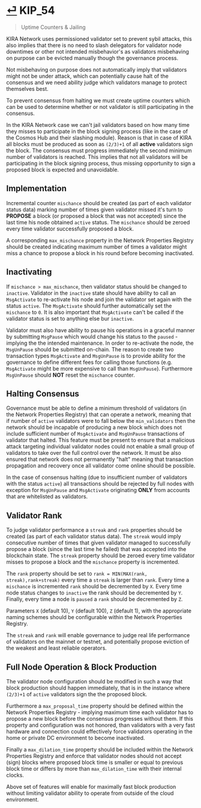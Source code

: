 # [⏎](README.md#Roadmap) KIP_54
> Uptime Counters & Jailing

KIRA Network uses permissioned validator set to prevent sybil attacks, this also implies that there is no need to slash delegators for validator node downtimes or other not intended misbehavior's as validators misbehaving on purpose can be evicted manually though the governance process.

Not misbehaving on purpose does not automatically imply that validators might not be under attack, which can potentially cause halt of the consensus and we need ability judge which validators manage to protect themselves best.

To prevent consensus from halting we must create uptime counters which can be used to determine whether or not validator is still participating in the consensus. 

In the KIRA Network case we can't jail validators based on how many time they misses to participate in the block signing process (like in the case of the Cosmos Hub and their slashing module). Reason is that in case of KIRA all blocks must be produced as soon as `(2/3)+1` of all **active** validators sign the block. The consensus must progress immediately the second minimum number of validators is reached. This implies that not all validators will be participating in the block signing process, thus missing opportunity to sign a proposed block is expected and unavoidable.

## Implementation

Incremental counter `mischance` should be created (as part of each validator status data) marking number of times given validator missed it's turn to **PROPOSE** a block (or proposed a block that was not accepted) since the last time his node obtained `active` status. The `mischance` should be zeroed every time validator successfully proposed a block.

A corresponding `max_mischance` property in the Network Properties Registry should be created indicating maximum number of times a validator might miss a chance to propose a block in his round before becoming inactivated.

## Inactivating

If `mischance > max_mischance`, then validator status should be changed to `inactive`. Validator in the `inactive` state should have ability to call an `MsgActivate` to re-activate his node and join the validator set again with the status `active`. The `MsgActivate` should further automatically set the `mischance` to `0`. It is also important that `MsgActivate` can't be called if the validator status is set to anything else bur `inactive`.

Validator must also have ability to pause his operations in a graceful manner by submitting `MsgPause` which would change his status to the `paused` - implying the the intended maintenance. In order to re-activate the node, the `MsgUnPause` should be submitted on-chain. The reason to create two transaction types `MsgActivate` and `MsgUnPause` is to provide ability for the governance to define different fees for calling those functions (e.g. `MsgActivate` might be more expensive to call than `MsgUnPause`). Furthermore `MsgUnPause` should **NOT** reset the `mischance` counter. 

## Halting Consensus

Governance must be able to define a minimum threshold of validators (in the Network Properties Registry) that can operate a network, meaning that if number of `active` validators were to fall below the `min_validators` then the network should be incapable of producing a new block which does not include sufficient number of `MsgActivate` and `MsgUnPause` transactions of validator that halted. This feature must be present to ensure that a malicious attack targeting individual validator nodes could not enable a small group of validators to take over the full control over the network. It must be also ensured that network does not permanently "halt" meaning that transaction propagation and recovery once all validator come online should be possible. 

In the case of consensus halting (due to insufficient number of validators with the status `active`) all transactions should be rejected by full nodes with exception for `MsgUnPause` and `MsgActivate` originating **ONLY** from accounts that are whitelisted as validators. 

## Validator Rank

To judge validator performance a `streak` and `rank` properties should be created (as part of each validator status data). The `streak` would imply consecutive number of times that given validator managed to successfully propose a block (since the last time he failed) that was accepted into the blockchain state. The `streak` property should be zeroed every time validator misses to propose a block and the `mischance` property is incremented. 

The `rank` property should be set to `rank = MIN(MAX(rank, streak),rank+streak)` every time a `streak` is larger than `rank`. Every time a `mischance` is incremented `rank` should be decremented by `X`. Every time node status changes to `inactive` the rank should be decremented by `Y`. Finally, every time a node is `paused` a `rank` should be decremented by `Z`.

Parameters `X` (default 10), `Y` (default 100), `Z` (default 1), with the appropriate naming schemes should be configurable within the Network Properties Registry.

The `streak` and `rank` will enable governance to judge real life performance of validators on the mainnet or testnet, and potentially propose eviction of the weakest and least reliable operators. 

## Full Node Operation & Block Production

The validator node configuration should be modified in such a way that block production should happen immediately, that is in the instance where `(2/3)+1` of `active` validators sign the the proposed block. 

Furthermore a `max_proposal_time` property should be defined within the Network Properties Registry - implying maximum time each validator has to propose a new block before the consensus progresses without them. If this property and configuration was not honored, than validators with a very fast hardware and connection could effectively force validators operating in the home or private DC environment to become inactivated.

Finally a `max_dilation_time` property should be included within the Network Properties Registry and enforce that validator nodes should not accept (sign) blocks where proposed block time is smaller or equal to previous block time or differs by more than `max_dilation_time` with their internal clocks. 

Above set of features will enable for maximally fast block production without limiting validator ability to operate from outside of the cloud environment.
